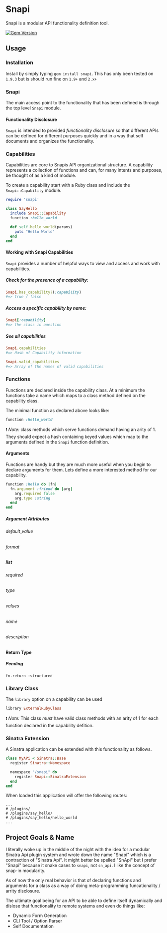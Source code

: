 # Snapi

Snapi is a modular API functionality definition tool.

[![Gem Version](https://badge.fury.io/rb/snapi.png)](http://badge.fury.io/rb/snapi)

## Usage

### Installation

Install by simply typing `gem install snapi`. This has only been tested on
`1.9.3` but is should run fine on `1.9+` and `2.x+`

### Snapi

The main access point to the functionality that has been defined is through the
top level `Snapi` module.

#### Functionality Disclosure

`Snapi` is intended to provided *functionality disclosure* so that different
APIs can be defined for different purposes quickly and in a way that self
documents and organizes the functionality.


### Capabilities

Capabilities are core to Snapis API organizational structure. A capability
represents a collection of functions and can, for many intents and purposes, be
thought of as a kind of module.

To create a capability start with a Ruby class and include the
`Snapi::Capability` module.

```ruby
require 'snapi'

class SayHello
  include Snapi::Capability
  function :hello_world

  def self.hello_world(params)
    puts "Hello World"
  end
end
```

#### Working with Snapi Capabilities

`Snapi` provides a number of helpful ways to view and access and work with
capabilities.

##### Check for the presence of a capability:

```ruby
Snapi.has_capability?(:capability)
#=> true / false
```

##### Access a specific capability by name:

```ruby
Snapi[:capability]
#=> the class in question
```
##### See all capabilities

```ruby
Snapi.capabilities
#=> Hash of Capability information

Snapi.valid_capabilities
#=> Array of the names of valid capabilities
```

### Functions

Functions are declared inside the capability class.  At a minimum the functions
take a name which maps to a class method defined on the capability class.

The minimal function as declared above looks like:

```ruby
function :hello_world
```

:exclamation: *Note:* class methods which serve functions demand having an
arity of 1. They should expect a hash containing keyed values which map to the
arguments defined in the `Snapi` function definition.

#### Arguments

Functions are handy but they are much more useful when you begin to declare
arguments for them. Lets define a more interested method for our capability.

```ruby
function :hello do |fn|
  fn.argument :friend do |arg|
    arg.required false
    arg.type :string
  end
end
```

##### Argument Attributes
###### default_value
###### format
##### list
###### required
###### type
###### values
###### name
###### description

#### Return Type

##### Pending

    fn.return :structured

### Library Class

The `library` option on a capability can be used

```ruby
library ExternalRubyClass
```

:exclamation: *Note:* This class *must* have valid class methods with an arity
of 1 for each function declared in the capability defition. 

### Sinatra Extension

A Sinatra application can be extended with this functionality as follows.

```ruby
class MyAPi < Sinatra::Base
  register Sinatra::Namespace

  namespace "/snapi" do
    register Snapi::SinatraExtension
  end
end
```

When loaded this application will offer the following routes:

```
...
# /plugins/
# /plugins/say_hello/
# /plugins/say_hello/hello_world
...
```

## Project Goals & Name

I literally woke up in the middle of the night with the idea for a modular
Sinatra Api plugin system and wrote down the name "Snapi" which is a
contraction of "Sinatra Api". It might better be spelled "SnApi" but I prefer
"Snapi" because it snake cases to `snapi`, not `sn_api`. I like the concept of
snap-in modularity.

As of now the only real behavior is that of declaring functions and arguments
for a class as a way of doing meta-programming funcationality / arrity
disclosure.

The ultimate goal being for an API to be able to define itself dynamically and
dislose that functionality to remote systems and even do things like:

* Dynamic Form Generation
* CLI Tool / Option Parser
* Self Documentation


